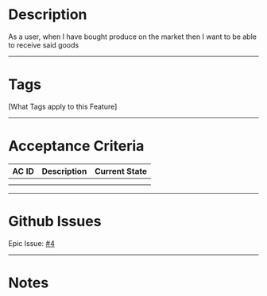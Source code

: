 # Description
As a user, when I have bought produce on the market then I want to be able to receive said goods

---
# Tags
[What Tags apply to this Feature]

---
# Acceptance Criteria

| AC ID | Description | Current State |
| ----- | ----------- | :------------ |
|       |             |               |
|       |             |               |

---
# Github Issues
Epic Issue: [#4](https://github.com/JackFawthorpe/FoodRTS/issues/4) 

---
# Notes